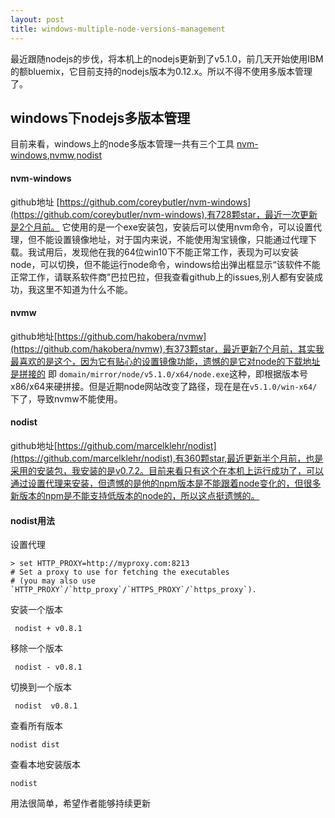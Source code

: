 ```yaml
---
layout: post
title: windows-multiple-node-versions-management
---
```

最近跟随nodejs的步伐，将本机上的nodejs更新到了v5.1.0，前几天开始使用IBM 的额bluemix，它目前支持的nodejs版本为0.12.x。所以不得不使用多版本管理了。

<!-- more -->
## windows下nodejs多版本管理



目前来看，windows上的node多版本管理一共有三个工具 [nvm-windows](https://github.com/coreybutler/nvm-windows),[nvmw](),[nodist]()

#### nvm-windows

github地址 [https://github.com/coreybutler/nvm-windows](https://github.com/coreybutler/nvm-windows),有728颗star，最近一次更新是2个月前。
它使用的是一个exe安装包，安装后可以使用nvm命令，可以设置代理，但不能设置镜像地址，对于国内来说，不能使用淘宝镜像，只能通过代理下载。我试用后，发现他在我的64位win10下不能正常工作，表现为可以安装node，可以切换，但不能运行node命令，windows给出弹出框显示“该软件不能正常工作，请联系软件商”巴拉巴拉，但我查看github上的issues,别人都有安装成功，我这里不知道为什么不能。

#### nvmw

github地址[https://github.com/hakobera/nvmw](https://github.com/hakobera/nvmw),有373颗star，最近更新7个月前，其实我最喜欢的是这个，因为它有贴心的设置镜像功能，遗憾的是它对node的下载地址是拼接的  即 `domain/mirror/node/v5.1.0/x64/node.exe`这种，即根据版本号 x86/x64来硬拼接。但是近期node网站改变了路径，现在是在`v5.1.0/win-x64/`下了，导致nvmw不能使用。

#### nodist
github地址[https://github.com/marcelklehr/nodist](https://github.com/marcelklehr/nodist),有360颗star,最近更新半个月前，也是采用的安装包，我安装的是v0.7.2。目前来看只有这个在本机上运行成功了，可以通过设置代理来安装，但遗憾的是他的npm版本是不能跟着node变化的，但很多新版本的npm是不能支持低版本的node的，所以这点挺遗憾的。


#### nodist用法

设置代理

    > set HTTP_PROXY=http://myproxy.com:8213
    # Set a proxy to use for fetching the executables
    # (you may also use `HTTP_PROXY`/`http_proxy`/`HTTPS_PROXY`/`https_proxy`).
 
安装一个版本 

     nodist + v0.8.1
     
移除一个版本

     nodist - v0.8.1
     
切换到一个版本

     nodist  v0.8.1

查看所有版本

    nodist dist
    
查看本地安装版本

    nodist 
    
用法很简单，希望作者能够持续更新

